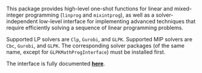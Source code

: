 This package provides high-level
one-shot functions for linear and mixed-integer programming (``linprog`` and ``mixintprog``),
as well as a solver-independent low-level interface for implementing advanced techniques
that require efficiently solving a sequence of linear programming problems.

Supported LP solvers are ``Clp``, ``Gurobi``, and ``GLPK``. Supported MIP solvers are ``Cbc``, ``Gurobi``, and ``GLPK``. The corresponding solver packages (of the same name, except for ``GLPKMathProgInterface``) must be installed first. 

The interface is fully documented **[here]**.

[here]: http://mathprogbasejl.readthedocs.org/en/latest
